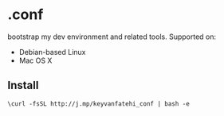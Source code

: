 # .conf

bootstrap my dev environment and related tools. Supported on:

* Debian-based Linux
* Mac OS X

## Install

`\curl -fsSL http://j.mp/keyvanfatehi_conf | bash -e`
